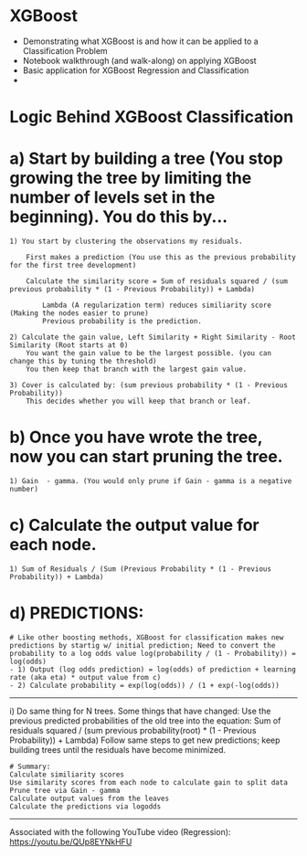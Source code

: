 # XGBoost
- Demonstrating what XGBoost is and how it can be applied to a Classification Problem
- Notebook walkthrough (and walk-along) on applying XGBoost
- Basic application for XGBoost Regression and Classification
- 
# Logic Behind XGBoost Classification

# a) Start by building a tree (You stop growing the tree by limiting the number of levels set in the beginning). You do this by...

	1) You start by clustering the observations my residuals.

		First makes a prediction (You use this as the previous probability for the first tree development)

		Calculate the similarity score = Sum of residuals squared / (sum previous probability * (1 - Previous Probability)) + Lambda)

			Lambda (A regularization term) reduces similiarity score (Making the nodes easier to prune)
			Previous probability is the prediction.

	2) Calculate the gain value, Left Similarity + Right Similarity - Root Similarity (Root starts at 0)
		You want the gain value to be the largest possible. (you can change this by tuning the threshold)
		You then keep that branch with the largest gain value.
	
	3) Cover is calculated by: (sum previous probability * (1 - Previous Probability))
		This decides whether you will keep that branch or leaf. 

# b) Once you have wrote the tree, now you can start pruning the tree.
	1) Gain  - gamma. (You would only prune if Gain - gamma is a negative number)

# c) Calculate the output value for each node. 
	1) Sum of Residuals / (Sum (Previous Probability * (1 - Previous Probability)) + Lambda)

# d) PREDICTIONS: 
	# Like other boosting methods, XGBoost for classification makes new predictions by startig w/ initial prediction; Need to convert the probability to a log odds value log(probability / (1 - Probability)) = log(odds)
	- 1) Output (log odds prediction) = log(odds) of prediction + learning rate (aka eta) * output value from c) 
	- 2) Calculate probability = exp(log(odds)) / (1 + exp(-log(odds))



-------------------------------------------------------
i) Do same thing for N trees.
	Some things that have changed:
		Use the previous predicted probabilities of the old tree into the equation: Sum of residuals squared / (sum previous probability(root) * (1 - Previous Probability)) + Lambda)
	Follow same steps to get new predictions; keep building trees until the residuals have become minimized.

	# Summary:
	Calculate similiarity scores
	Use similarity scores from each node to calculate gain to split data
	Prune tree via Gain - gamma
	Calculate output values from the leaves
	Calculate the predictions via logodds

-------------------------------------------------------




Associated with the following YouTube video (Regression): https://youtu.be/QUp8EYNkHFU
